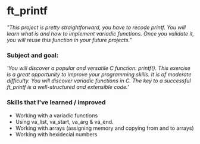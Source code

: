 # ft_printf

*"This project is pretty straightforward, you have to recode printf. You will learn what is and how to implement variadic functions. Once you validate it, you will reuse this function in your future projects."*

### Subject and goal:
*'You will discover a popular and versatile C function: printf(). This exercise is a great
opportunity to improve your programming skills. It is of moderate difficulty. You will discover variadic functions in C.
The key to a successful ft_printf is a well-structured and extensible code.'*

### Skills that I've learned / improved
- Working with a variadic functions
- Using va_list, va_start, va_arg & va_end.
- Working with arrays (assigning memory and copying from and to arrays)
- Working with hexidecial numbers